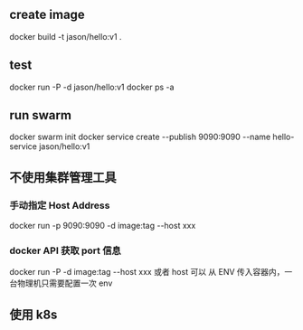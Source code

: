 ## create image
docker build -t jason/hello:v1 .

## test
docker run -P -d jason/hello:v1
docker ps -a

## run swarm
docker swarm init
docker service create --publish 9090:9090 --name hello-service jason/hello:v1


## 不使用集群管理工具

### 手动指定 Host Address
docker run -p 9090:9090 -d image:tag --host xxx 

### docker API 获取 port 信息
docker run -P -d image:tag --host xxx
或者 host 可以 从 ENV 传入容器内，一台物理机只需要配置一次 env

## 使用 k8s


